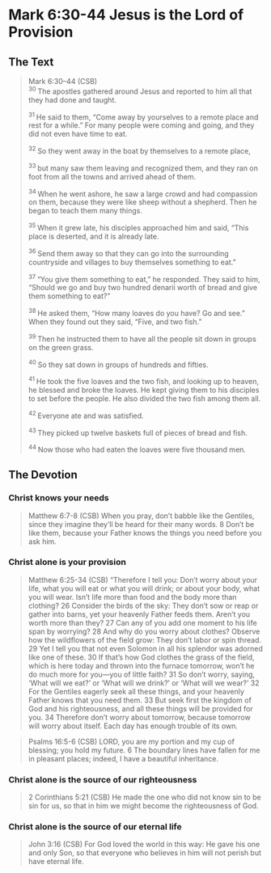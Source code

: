 # Mark 6:30-44 Jesus is the Lord of Provision

## The Text

>Mark 6:30–44 (CSB)  
><sup> 30 </sup> The apostles gathered around Jesus and reported to him all that they had done and taught. 
>
><sup> 31 </sup> He said to them, “Come away by yourselves to a remote place and rest for a while.” For many people were coming and going, and they did not even have time to eat. 
>
><sup> 32 </sup> So they went away in the boat by themselves to a remote place, 
>
><sup> 33 </sup> but many saw them leaving and recognized them, and they ran on foot from all the towns and arrived ahead of them. 
>
><sup> 34 </sup> When he went ashore, he saw a large crowd and had compassion on them, because they were like sheep without a shepherd. Then he began to teach them many things. 
>
><sup> 35 </sup> When it grew late, his disciples approached him and said, “This place is deserted, and it is already late. 
>
><sup> 36 </sup> Send them away so that they can go into the surrounding countryside and villages to buy themselves something to eat.” 
>
><sup> 37 </sup> “You give them something to eat,” he responded. They said to him, “Should we go and buy two hundred denarii worth of bread and give them something to eat?” 
>
><sup> 38 </sup> He asked them, “How many loaves do you have? Go and see.” When they found out they said, “Five, and two fish.” 
>
><sup> 39 </sup> Then he instructed them to have all the people sit down in groups on the green grass. 
>
><sup> 40 </sup> So they sat down in groups of hundreds and fifties. 
>
><sup> 41 </sup> He took the five loaves and the two fish, and looking up to heaven, he blessed and broke the loaves. He kept giving them to his disciples to set before the people. He also divided the two fish among them all. 
>
><sup> 42 </sup> Everyone ate and was satisfied. 
>
><sup> 43 </sup> They picked up twelve baskets full of pieces of bread and fish. 
>
><sup> 44 </sup> Now those who had eaten the loaves were five thousand men.

## The Devotion

### Christ knows your needs

>Matthew 6:7-8 (CSB) When you pray, don’t babble like the Gentiles, since they imagine they’ll be heard for their many words. 8 Don’t be like them, because your Father knows the things you need before you ask him.

### Christ alone is your provision

>Matthew 6:25-34 (CSB) “Therefore I tell you: Don’t worry about your life, what you will eat or what you will drink; or about your body, what you will wear. Isn’t life more than food and the body more than clothing? 26 Consider the birds of the sky: They don’t sow or reap or gather into barns, yet your heavenly Father feeds them. Aren’t you worth more than they? 27 Can any of you add one moment to his life span by worrying? 28 And why do you worry about clothes? Observe how the wildflowers of the field grow: They don’t labor or spin thread. 29 Yet I tell you that not even Solomon in all his splendor was adorned like one of these. 30 If that’s how God clothes the grass of the field, which is here today and thrown into the furnace tomorrow, won’t he do much more for you—you of little faith? 31 So don’t worry, saying, ‘What will we eat?’ or ‘What will we drink?’ or ‘What will we wear?’ 32 For the Gentiles eagerly seek all these things, and your heavenly Father knows that you need them. 33 But seek first the kingdom of God and his righteousness, and all these things will be provided for you. 34 Therefore don’t worry about tomorrow, because tomorrow will worry about itself. Each day has enough trouble of its own.

>Psalms 16:5-6 (CSB) LORD, you are my portion
and my cup of blessing;
you hold my future.
6 The boundary lines have fallen for me
in pleasant places;
indeed, I have a beautiful inheritance.

### Christ alone is the source of our righteousness

>2 Corinthians 5:21 (CSB) He made the one who did not know sin to be sin for us, so that in him we might become the righteousness of God.

### Christ alone is the source of our eternal life

>John 3:16 (CSB) For God loved the world in this way: He gave his one and only Son, so that everyone who believes in him will not perish but have eternal life.
